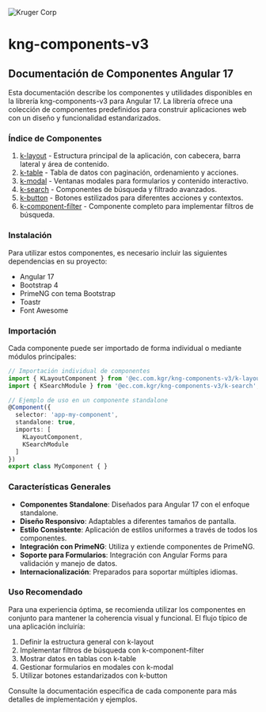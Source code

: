 ![Kruger Corp](https://img.shields.io/badge/Kruger_Corp_®-Copyright_2022-blue)

# kng-components-v3

## Documentación de Componentes Angular 17

Esta documentación describe los componentes y utilidades disponibles en la librería kng-components-v3 para Angular 17. La librería ofrece una colección de componentes predefinidos para construir aplicaciones web con un diseño y funcionalidad estandarizados.

### Índice de Componentes

1. [k-layout](./k-layout.md) - Estructura principal de la aplicación, con cabecera, barra lateral y área de contenido.
2. [k-table](./k-table.md) - Tabla de datos con paginación, ordenamiento y acciones.
3. [k-modal](./k-modal.md) - Ventanas modales para formularios y contenido interactivo.
4. [k-search](./k-search.md) - Componentes de búsqueda y filtrado avanzados.
5. [k-button](https://github.com/kcomponents/kodex-documentation/blob/simple/ng17/k-button.md) - Botones estilizados para diferentes acciones y contextos.
6. [k-component-filter](./k-component-filter.md) - Componente completo para implementar filtros de búsqueda.

### Instalación

Para utilizar estos componentes, es necesario incluir las siguientes dependencias en su proyecto:

- Angular 17
- Bootstrap 4
- PrimeNG con tema Bootstrap
- Toastr
- Font Awesome

### Importación

Cada componente puede ser importado de forma individual o mediante módulos principales:

```typescript
// Importación individual de componentes
import { KLayoutComponent } from '@ec.com.kgr/kng-components-v3/k-layout';
import { KSearchModule } from '@ec.com.kgr/kng-components-v3/k-search';

// Ejemplo de uso en un componente standalone
@Component({
  selector: 'app-my-component',
  standalone: true,
  imports: [
    KLayoutComponent,
    KSearchModule
  ]
})
export class MyComponent { }
```

### Características Generales

- **Componentes Standalone**: Diseñados para Angular 17 con el enfoque standalone.
- **Diseño Responsivo**: Adaptables a diferentes tamaños de pantalla.
- **Estilo Consistente**: Aplicación de estilos uniformes a través de todos los componentes.
- **Integración con PrimeNG**: Utiliza y extiende componentes de PrimeNG.
- **Soporte para Formularios**: Integración con Angular Forms para validación y manejo de datos.
- **Internacionalización**: Preparados para soportar múltiples idiomas.

### Uso Recomendado

Para una experiencia óptima, se recomienda utilizar los componentes en conjunto para mantener la coherencia visual y funcional. El flujo típico de una aplicación incluiría:

1. Definir la estructura general con k-layout
2. Implementar filtros de búsqueda con k-component-filter
3. Mostrar datos en tablas con k-table
4. Gestionar formularios en modales con k-modal
5. Utilizar botones estandarizados con k-button

Consulte la documentación específica de cada componente para más detalles de implementación y ejemplos.
